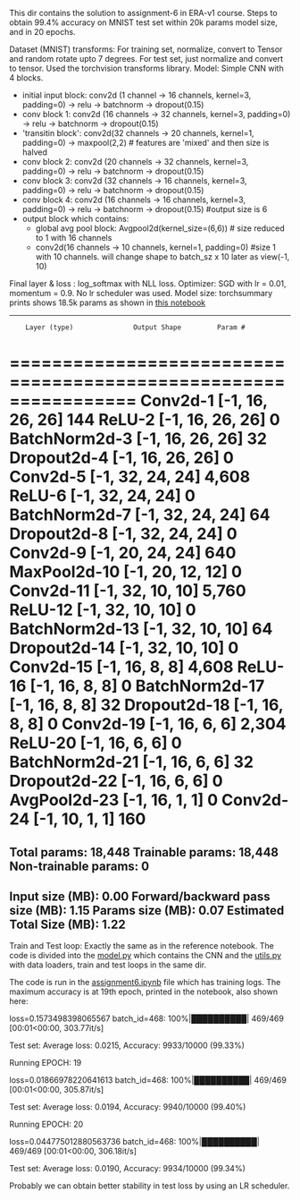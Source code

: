 This dir contains the solution to assignment-6 in ERA-v1 course. Steps to obtain 99.4% accuracy on MNIST test set within 20k params model size, and in 20 epochs.

Dataset (MNIST) transforms: For training set, normalize, convert to Tensor and random rotate upto 7 degrees. For test set, just normalize and convert to tensor. Used the torchvision transforms library.
Model: Simple CNN with 4 blocks.
 * initial input block: conv2d (1 channel -> 16 channels, kernel=3, padding=0) -> relu -> batchnorm -> dropout(0.15)
 * conv block 1: conv2d (16 channels -> 32 channels, kernel=3, padding=0) -> relu -> batchnorm -> dropout(0.15)
 * 'transitin block': conv2d(32 channels -> 20 channels, kernel=1, padding=0) -> maxpool(2,2) # features are 'mixed'  and then size is halved
 * conv block 2: conv2d (20 channels -> 32 channels, kernel=3, padding=0) -> relu -> batchnorm -> dropout(0.15)
 * conv block 3: conv2d (32 channels -> 16 channels, kernel=3, padding=0) -> relu -> batchnorm -> dropout(0.15)
 * conv block 4: conv2d (16 channels -> 16 channels, kernel=3, padding=0) -> relu -> batchnorm -> dropout(0.15) #output size is 6
 * output block which contains:
   * global avg pool block: Avgpool2d(kernel_size=(6,6)) # size reduced to 1 with 16 channels
   * conv2d(16 channels -> 10 channels, kernel=1, padding=0) #size 1 with 10 channels. will change shape to batch_sz x 10 later as view(-1, 10)

Final layer & loss : log_softmax with NLL loss.
Optimizer: SGD with lr = 0.01, momentum = 0.9. No lr scheduler was used.
Model size: torchsummary prints shows 18.5k params as shown in [this notebook](https://github.com/raghuch/ERA-V1-assignments/blob/main/assignment-6/assignment6.ipynb)

----------------------------------------------------------------
        Layer (type)               Output Shape         Param #
================================================================
            Conv2d-1           [-1, 16, 26, 26]             144
              ReLU-2           [-1, 16, 26, 26]               0
       BatchNorm2d-3           [-1, 16, 26, 26]              32
         Dropout2d-4           [-1, 16, 26, 26]               0
            Conv2d-5           [-1, 32, 24, 24]           4,608
              ReLU-6           [-1, 32, 24, 24]               0
       BatchNorm2d-7           [-1, 32, 24, 24]              64
         Dropout2d-8           [-1, 32, 24, 24]               0
            Conv2d-9           [-1, 20, 24, 24]             640
        MaxPool2d-10           [-1, 20, 12, 12]               0
           Conv2d-11           [-1, 32, 10, 10]           5,760
             ReLU-12           [-1, 32, 10, 10]               0
      BatchNorm2d-13           [-1, 32, 10, 10]              64
        Dropout2d-14           [-1, 32, 10, 10]               0
           Conv2d-15             [-1, 16, 8, 8]           4,608
             ReLU-16             [-1, 16, 8, 8]               0
      BatchNorm2d-17             [-1, 16, 8, 8]              32
        Dropout2d-18             [-1, 16, 8, 8]               0
           Conv2d-19             [-1, 16, 6, 6]           2,304
             ReLU-20             [-1, 16, 6, 6]               0
      BatchNorm2d-21             [-1, 16, 6, 6]              32
        Dropout2d-22             [-1, 16, 6, 6]               0
        AvgPool2d-23             [-1, 16, 1, 1]               0
           Conv2d-24             [-1, 10, 1, 1]             160
================================================================
Total params: 18,448
Trainable params: 18,448
Non-trainable params: 0
----------------------------------------------------------------
Input size (MB): 0.00
Forward/backward pass size (MB): 1.15
Params size (MB): 0.07
Estimated Total Size (MB): 1.22
----------------------------------------------------------------



Train and Test loop: Exactly the same as in the reference notebook. The code is divided into the [model.py](https://github.com/raghuch/ERA-V1-assignments/blob/main/assignment-6/model.py) which contains the CNN and the [utils.py](https://github.com/raghuch/ERA-V1-assignments/blob/main/assignment-6/utils.py) with data loaders, train and test loops in the same dir.

The code is run in the [assignment6.ipynb](https://github.com/raghuch/ERA-V1-assignments/blob/main/assignment-6/assignment6.ipynb) file which has training logs. The maximum accuracy is at 19th epoch, printed in the notebook, also shown here:



loss=0.1573498398065567 batch_id=468: 100%|██████████| 469/469 [00:01<00:00, 303.77it/s]  

Test set: Average loss: 0.0215, Accuracy: 9933/10000 (99.33%)

Running EPOCH: 19

loss=0.01866978220641613 batch_id=468: 100%|██████████| 469/469 [00:01<00:00, 305.87it/s] 

Test set: Average loss: 0.0194, Accuracy: 9940/10000 (99.40%)

Running EPOCH: 20

loss=0.044775012880563736 batch_id=468: 100%|██████████| 469/469 [00:01<00:00, 306.18it/s]

Test set: Average loss: 0.0190, Accuracy: 9934/10000 (99.34%)


Probably we can obtain better stability in test loss by using an LR scheduler.
